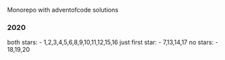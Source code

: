 Monorepo with adventofcode solutions

### 2020
both stars:
    - 1,2,3,4,5,6,8,9,10,11,12,15,16
just first star:
    - 7,13,14,17
no stars:
    - 18,19,20
